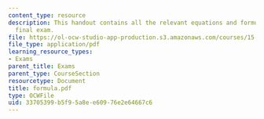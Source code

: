 ```yaml
---
content_type: resource
description: This handout contains all the relevant equations and formulae for the
  final exam.
file: https://ol-ocw-studio-app-production.s3.amazonaws.com/courses/15-501-introduction-to-financial-and-managerial-accounting-spring-2004/33705399b5f95a8ee60976e2e64667c6_formula.pdf
file_type: application/pdf
learning_resource_types:
- Exams
parent_title: Exams
parent_type: CourseSection
resourcetype: Document
title: formula.pdf
type: OCWFile
uid: 33705399-b5f9-5a8e-e609-76e2e64667c6
---
```

